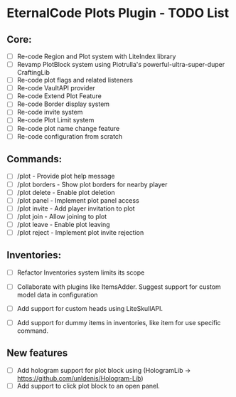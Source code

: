 # EternalCode Plots Plugin - TODO List

## Core:

- [ ] Re-code Region and Plot system with LiteIndex library
- [ ] Revamp PlotBlock system using Piotrulla's powerful-ultra-super-duper CraftingLib
- [ ] Re-code plot flags and related listeners
- [ ] Re-code VaultAPI provider
- [ ] Re-code Extend Plot Feature
- [ ] Re-code Border display system
- [ ] Re-code invite system
- [ ] Re-code Plot Limit system
- [ ] Re-code plot name change feature
- [ ] Re-code configuration from scratch

## Commands:

- [ ] /plot - Provide plot help message
- [ ] /plot borders - Show plot borders for nearby player
- [ ] /plot delete - Enable plot deletion
- [ ] /plot panel - Implement plot panel access
- [ ] /plot invite - Add player invitation to plot
- [ ] /plot join - Allow joining to plot
- [ ] /plot leave - Enable plot leaving
- [ ] /plot reject - Implement plot invite rejection

## Inventories:

- [ ] Refactor Inventories system limits its scope
- [ ] Collaborate with plugins like ItemsAdder. Suggest support for custom model data in configuration
- [ ] Add support for custom heads using LiteSkullAPI.
- [ ] Add support for dummy items in inventories, like item for use specific command.


## New features
- [ ] Add hologram support for plot block using  (HologramLib -> https://github.com/unldenis/Hologram-Lib)
- [ ] Add support to click plot block to an open panel.